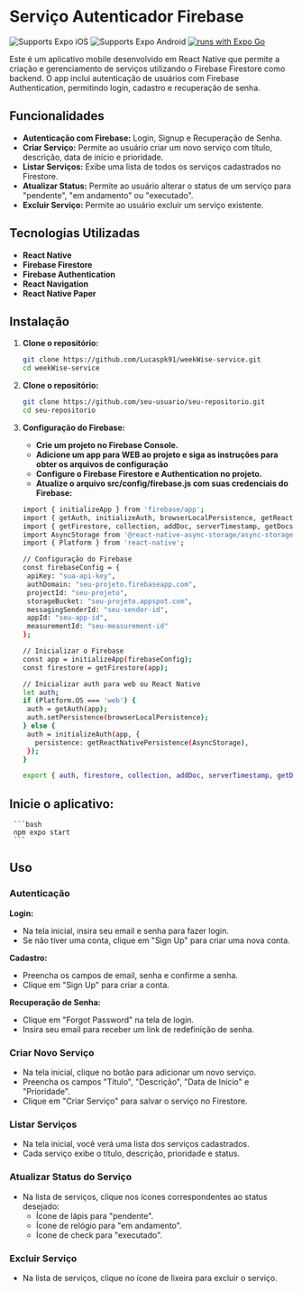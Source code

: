 # Serviço Autenticador Firebase

![Supports Expo iOS](https://img.shields.io/badge/iOS-4630EB.svg?style=flat-square&logo=APPLE&labelColor=999999&logoColor=fff)
![Supports Expo Android](https://img.shields.io/badge/Android-4630EB.svg?style=flat-square&logo=ANDROID&labelColor=A4C639&logoColor=fff)
[![runs with Expo Go](https://img.shields.io/badge/Runs%20with%20Expo%20Go-4630EB.svg?style=flat-square&logo=EXPO&labelColor=f3f3f3&logoColor=000)](https://expo.dev/client)

Este é um aplicativo mobile desenvolvido em React Native que permite a criação e gerenciamento de serviços utilizando o Firebase Firestore como backend. O app inclui autenticação de usuários com Firebase Authentication, permitindo login, cadastro e recuperação de senha.

## Funcionalidades

- **Autenticação com Firebase:** Login, Signup e Recuperação de Senha.
- **Criar Serviço:** Permite ao usuário criar um novo serviço com título, descrição, data de início e prioridade.
- **Listar Serviços:** Exibe uma lista de todos os serviços cadastrados no Firestore.
- **Atualizar Status:** Permite ao usuário alterar o status de um serviço para "pendente", "em andamento" ou "executado".
- **Excluir Serviço:** Permite ao usuário excluir um serviço existente.

## Tecnologias Utilizadas

- **React Native**
- **Firebase Firestore**
- **Firebase Authentication**
- **React Navigation**
- **React Native Paper**

## Instalação

1. **Clone o repositório:**
   ```bash
   git clone https://github.com/Lucaspk91/weekWise-service.git
   cd weekWise-service
   ```

2. **Clone o repositório:**
    ```bash
    git clone https://github.com/seu-usuario/seu-repositorio.git
    cd seu-repositorio
    ```

3. **Configuração do Firebase:**

    - **Crie um projeto no Firebase Console.**
    - **Adicione um app para WEB ao projeto e siga as instruções para obter os arquivos de configuração**
    - **Configure o Firebase Firestore e Authentication no projeto.**
    - **Atualize o arquivo src/config/firebase.js com suas credenciais do Firebase:**
  
    ```bash
   import { initializeApp } from 'firebase/app';
   import { getAuth, initializeAuth, browserLocalPersistence, getReactNativePersistence } from 'firebase/auth';
   import { getFirestore, collection, addDoc, serverTimestamp, getDocs, deleteDoc, updateDoc, doc } from 'firebase/firestore';
   import AsyncStorage from '@react-native-async-storage/async-storage';
   import { Platform } from 'react-native';
   
   // Configuração do Firebase
   const firebaseConfig = {
     apiKey: "sua-api-key",
     authDomain: "seu-projeto.firebaseapp.com",
     projectId: "seu-projeto",
     storageBucket: "seu-projeto.appspot.com",
     messagingSenderId: "seu-sender-id",
     appId: "seu-app-id",
     measurementId: "seu-measurement-id"
   };
   
   // Inicializar o Firebase
   const app = initializeApp(firebaseConfig);
   const firestore = getFirestore(app);
   
   // Inicializar auth para web ou React Native
   let auth;
   if (Platform.OS === 'web') {
     auth = getAuth(app);
     auth.setPersistence(browserLocalPersistence);
   } else {
     auth = initializeAuth(app, {
       persistence: getReactNativePersistence(AsyncStorage),
     });
   }
   
   export { auth, firestore, collection, addDoc, serverTimestamp, getDocs, deleteDoc, updateDoc, doc }; // Exporte todas as funções necessárias

    ```

  ## Inicie o aplicativo:
     ```bash
     npm expo start
     ```

   ## Uso

### Autenticação

**Login:**

- Na tela inicial, insira seu email e senha para fazer login.
- Se não tiver uma conta, clique em "Sign Up" para criar uma nova conta.

**Cadastro:**

- Preencha os campos de email, senha e confirme a senha.
- Clique em "Sign Up" para criar a conta.

**Recuperação de Senha:**

- Clique em "Forgot Password" na tela de login.
- Insira seu email para receber um link de redefinição de senha.

### Criar Novo Serviço

- Na tela inicial, clique no botão para adicionar um novo serviço.
- Preencha os campos "Título", "Descrição", "Data de Início" e "Prioridade".
- Clique em "Criar Serviço" para salvar o serviço no Firestore.

### Listar Serviços

- Na tela inicial, você verá uma lista dos serviços cadastrados.
- Cada serviço exibe o título, descrição, prioridade e status.

### Atualizar Status do Serviço

- Na lista de serviços, clique nos ícones correspondentes ao status desejado:
  - Ícone de lápis para "pendente".
  - Ícone de relógio para "em andamento".
  - Ícone de check para "executado".

### Excluir Serviço

- Na lista de serviços, clique no ícone de lixeira para excluir o serviço.
